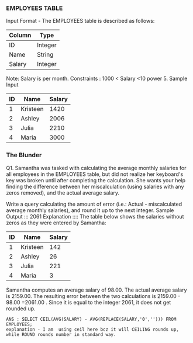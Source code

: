 ### EMPLOYEES TABLE 
Input Format - The EMPLOYEES table is described as follows:

| Column | Type|
| -- |--|
| ID | Integer|
| Name | String|
| Salary | Integer|

Note: Salary is per month.
Constraints : 1000 < Salary <10 power 5.
Sample Input

| ID | Name | Salary |
| -- | -- | -- |
| 1 | Kristeen | 1420 |
| 2 | Ashley | 2006 |
| 3 | Julia | 2210 |
| 4 | Maria | 3000 |

### The Blunder
Q1. Samantha was tasked with calculating the average monthly salaries for all employees in the EMPLOYEES table, but did not realize her keyboard's  key was broken until after completing the calculation. She wants your help finding the difference between her miscalculation (using salaries with any zeros removed), and the actual average salary.

Write a query calculating the amount of error (i.e.: Actual - miscalculated average monthly salaries), and round it up to the next integer.
Sample Output ::: 2061
Explanation :::: The table below shows the salaries without zeros as they were entered by Samantha:

| ID | Name | Salary |
| -- | -- | -- |
| 1 | Kristeen | 142 |
| 2 | Ashley | 26 |
| 3 | Julia | 221 |
| 4 | Maria | 3 |

Samantha computes an average salary of 98.00. The actual average salary is 2159.00.
The resulting error between the two calculations is 2159.00 - 98.00 =2061.00 . Since it is equal to the integer 2061, it does not get rounded up.

    ANS : SELECT CEIL(AVG(SALARY) - AVG(REPLACE(SALARY,'0',''))) FROM EMPLOYEES;
    explanation - I am  using ceil here bcz it will CEILING rounds up, while ROUND rounds number in standard way.
